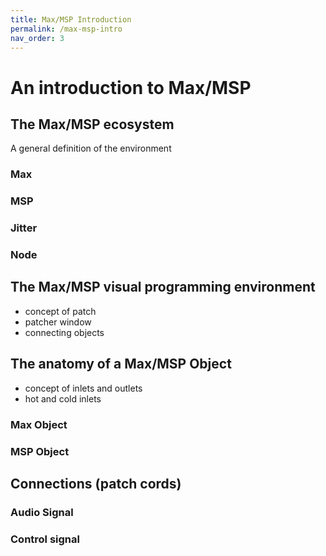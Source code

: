 ```yaml
---
title: Max/MSP Introduction
permalink: /max-msp-intro
nav_order: 3
---
```


# An introduction to Max/MSP

## The Max/MSP ecosystem
A general definition of the environment 

### Max

### MSP

### Jitter

### Node


## The Max/MSP visual programming environment
- concept of patch
- patcher window
- connecting objects


## The anatomy of a Max/MSP Object
- concept of inlets and outlets
- hot and cold inlets

### Max Object

### MSP Object


## Connections (patch cords)

### Audio Signal

### Control signal 




